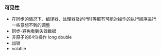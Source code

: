 ### 可见性
  * 在同步的情况下，编译器、处理器及运行时等都有可能对操作的执行顺序进行一些意想不到的调整
  * 同步-避免看到失效数据
  * 非原子的64位操作 long double
  * 加锁
  * volatile
